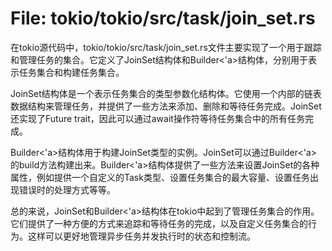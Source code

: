 # File: tokio/tokio/src/task/join_set.rs

在tokio源代码中，tokio/tokio/src/task/join_set.rs文件主要实现了一个用于跟踪和管理任务的集合。它定义了JoinSet<T>结构体和Builder<'a>结构体，分别用于表示任务集合和构建任务集合。

JoinSet<T>结构体是一个表示任务集合的类型参数化结构体。它使用一个内部的链表数据结构来管理任务，并提供了一些方法来添加、删除和等待任务完成。JoinSet<T>还实现了Future trait，因此可以通过await操作符等待任务集合中的所有任务完成。

Builder<'a>结构体用于构建JoinSet<T>类型的实例。JoinSet<T>可以通过Builder<'a>的build方法构建出来。Builder<'a>结构体提供了一些方法来设置JoinSet的各种属性，例如提供一个自定义的Task<T>类型、设置任务集合的最大容量、设置任务出现错误时的处理方式等等。

总的来说，JoinSet<T>和Builder<'a>结构体在tokio中起到了管理任务集合的作用。它们提供了一种方便的方式来追踪和等待任务的完成，以及自定义任务集合的行为。这样可以更好地管理异步任务并发执行时的状态和控制流。

